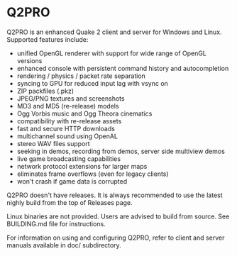 Q2PRO
=====

Q2PRO is an enhanced Quake 2 client and server for Windows and Linux. Supported
features include:

* unified OpenGL renderer with support for wide range of OpenGL versions
* enhanced console with persistent command history and autocompletion
* rendering / physics / packet rate separation
* syncing to GPU for reduced input lag with vsync on
* ZIP packfiles (.pkz)
* JPEG/PNG textures and screenshots
* MD3 and MD5 (re-release) models
* Ogg Vorbis music and Ogg Theora cinematics
* compatibility with re-release assets
* fast and secure HTTP downloads
* multichannel sound using OpenAL
* stereo WAV files support
* seeking in demos, recording from demos, server side multiview demos
* live game broadcasting capabilities
* network protocol extensions for larger maps
* eliminates frame overflows (even for legacy clients)
* won't crash if game data is corrupted

Q2PRO doesn't have releases. It is always recommended to use the latest nighly
build from the top of Releases page.

Linux binaries are not provided. Users are advised to build from source. See
BUILDING.md file for instructions.

For information on using and configuring Q2PRO, refer to client and server
manuals available in doc/ subdirectory.
